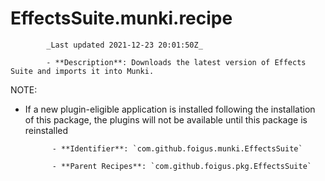 # EffectsSuite.munki.recipe

            _Last updated 2021-12-23 20:01:50Z_

            - **Description**: Downloads the latest version of Effects Suite and imports it into Munki.

NOTE:
- If a new plugin-eligible application is installed following the installation of this package, the plugins will not be available until this package is reinstalled

            - **Identifier**: `com.github.foigus.munki.EffectsSuite`

            - **Parent Recipes**: `com.github.foigus.pkg.EffectsSuite`
